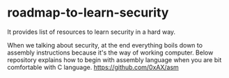 # roadmap-to-learn-security
It provides list of resources to learn security in a hard way.

When we talking about security, at the end everything boils down to assembly instructions because it's the way of working computer. Below repository explains how to begin with assembly language when you are bit comfortable with C language.
https://github.com/0xAX/asm
